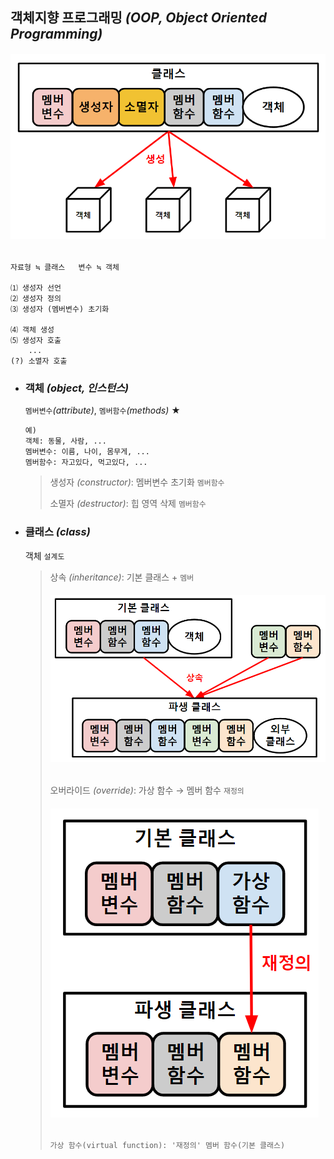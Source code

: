 ## 객체지향 프로그래밍 *(OOP, Object Oriented Programming)*
###### <img src = 'img/객체지향 프로그래밍.png'>
```
자료형 ≒ 클래스   변수 ≒ 객체

⑴ 생성자 선언
⑵ 생성자 정의 
⑶ 생성자 (멤버변수) 초기화
 
⑷ 객체 생성 
⑸ 생성자 호출
    ...
(?) 소멸자 호출
```

+ ### 객체 *(object, 인스턴스)*
  `멤버변수`*(attribute)*, `멤버함수`*(methods)* ★
  ```
  예) 
  객체: 동물, 사람, ...
  멤버변수: 이름, 나이, 몸무게, ...
  멤버함수: 자고있다, 먹고있다, ...
  ```
  >생성자 *(constructor)*: 멤버변수 초기화 `멤버함수`
  >
  >소멸자 *(destructor)*: 힙 영역 삭제 `멤버함수`


+ ### 클래스 *(class)*
  객체 `설계도`
  >상속 *(inheritance)*: 기본 클래스 + `멤버` 
  >###### <img src = 'img/상속.png'>
  > 
  >오버라이드 *(override)*: 가상 함수 → 멤버 함수 `재정의`
  >###### <img src = 'img/오버라이드.png'>
  >```
  >가상 함수(virtual function): '재정의' 멤버 함수(기본 클래스)
  >```